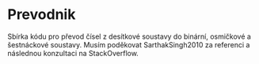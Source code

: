# Prevodnik
Sbírka kódu pro převod čísel z desítkové soustavy do binární, osmičkové a šestnáckové soustavy.
Musím poděkovat SarthakSingh2010 za referenci a následnou konzultaci na StackOverflow.
